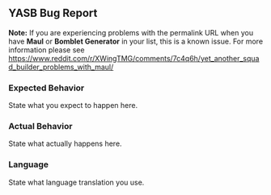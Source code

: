 ## YASB Bug Report

**Note:** If you are experiencing problems with the permalink URL when you have **Maul** or **Bomblet Generator** in your list, this is a known issue.  For more information please see https://www.reddit.com/r/XWingTMG/comments/7c4q6h/yet_another_squad_builder_problems_with_maul/

### Expected Behavior

State what you expect to happen here.

### Actual Behavior

State what actually happens here.

### Language

State what language translation you use.
